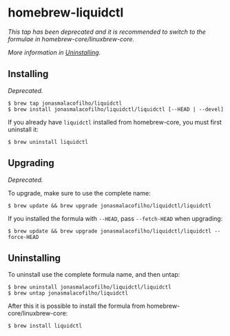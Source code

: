 # homebrew-liquidctl

_This tap has been deprecated and it is recommended to switch to the formulae in homebrew-core/linuxbrew-core._

_More information in [Uninstalling](#uninstalling)._

## Installing

_Deprecated._

```
$ brew tap jonasmalacofilho/liquidctl
$ brew install jonasmalacofilho/liquidctl/liquidctl [--HEAD | --devel]
```

If you already have `liquidctl` installed from homebrew-core, you must first uninstall it:

```
$ brew uninstall liquidctl
```

## Upgrading

_Deprecated._

To upgrade, make sure to use the complete name:

```
$ brew update && brew upgrade jonasmalacofilho/liquidctl/liquidctl
```

If you installed the formula with `--HEAD`, pass `--fetch-HEAD` when upgrading:

```
$ brew update && brew upgrade jonasmalacofilho/liquidctl/liquidctl --force-HEAD
```

## Uninstalling

To uninstall use the complete formula name, and then untap:

```
$ brew uninstall jonasmalacofilho/liquidctl/liquidctl
$ brew untap jonasmalacofilho/liquidctl
```

After this it is possible to install the formula from homebrew-core/linuxbrew-core:

```
$ brew install liquidctl
```
